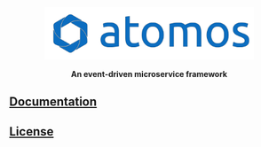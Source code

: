 <div align='center'>
  <img src='docs/assets/graphics/banner.svg' alt='atomos' width='75%' />
  <p><b>An event-driven microservice framework</b></p>
</div>

## [Documentation](docs/index.md)

## [License](LICENSE)